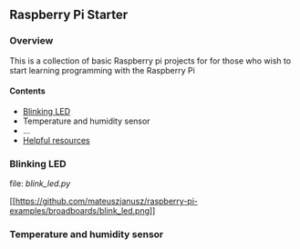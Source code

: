 ## Raspberry Pi Starter

### Overview 

This is a collection of basic Raspberry pi projects for for those who wish to start learning programming with the Raspberry Pi

#### Contents
    
- [Blinking LED](#blinking-led)
- Temperature and humidity sensor 
- ...
- [Helpful resources](#helpful-resources)

### Blinking LED
file: *blink_led.py*

[[https://github.com/mateuszjanusz/raspberry-pi-examples/broadboards/blink_led.png]]

### Temperature and humidity sensor

